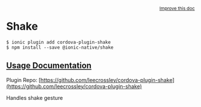 <a style="float:right;font-size:12px;" href="http://github.com/driftyco/ionic-native/edit/master/src/@ionic-native/plugins/shake/index.ts#L2">
  Improve this doc
</a>

# Shake

```
$ ionic plugin add cordova-plugin-shake
$ npm install --save @ionic-native/shake
```

## [Usage Documentation](https://ionicframework.com/docs/native/shake/)

Plugin Repo: [https://github.com/leecrossley/cordova-plugin-shake](https://github.com/leecrossley/cordova-plugin-shake)

Handles shake gesture
